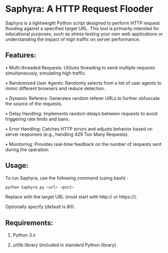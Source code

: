 # Saphyra: A HTTP Request Flooder


Saphyra is a lightweight Python script designed to perform HTTP request flooding against a specified target URL. This tool is primarily intended for educational purposes, such as stress testing your own web applications or understanding the impact of high traffic on server performance.


## Features:


• Multi-threaded Requests: Utilizes threading to send multiple requests simultaneously, simulating high traffic.

• Randomized User Agents: Randomly selects from a list of user agents to mimic different browsers and reduce detection.

• Dynamic Referers: Generates random referer URLs to further obfuscate the source of the requests.

• Delay Handling: Implements random delays between requests to avoid triggering rate limits and bans.

• Error Handling: Catches HTTP errors and adjusts behavior based on server responses (e.g., handling 429 Too Many Requests).

• Monitoring: Provides real-time feedback on the number of requests sent during the operation.


## Usage:

To run Saphyra, use the following command (using bash) :

```bash
python Saphyra.py <url> <port>
```

Replace <url> with the target URL (must start with http:// or https://).

Optionally specify <port> (default is 80).


## Requirements:

1. Python 3.x

2. urllib library (included in standard Python library)
